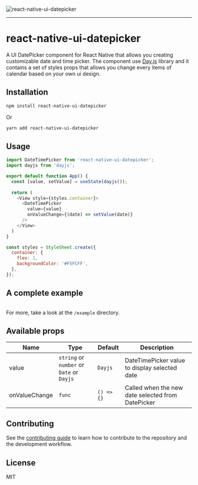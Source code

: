 ![react-native-ui-datepicker](https://user-images.githubusercontent.com/7857656/227187674-93012672-495d-4955-b4d3-46c3d016684e.jpg)

---

# react-native-ui-datepicker

A UI DatePicker component for React Native that allows you creating customizable date and time picker. The component use [Day.js](https://day.js.org/) library and it contains a set of styles props that allows you change every items of calendar based on your own ui design.

## Installation

```sh
npm install react-native-ui-datepicker
```

Or

```sh
yarn add react-native-ui-datepicker
```

## Usage

```js
import DateTimePicker from 'react-native-ui-datepicker';
import dayjs from 'dayjs';

export default function App() {
  const [value, setValue] = useState(dayjs());
  
  return (
    <View style={styles.container}>
      <DateTimePicker
        value={value}
        onValueChange={(date) => setValue(date)}
      />
    </View>
  )
}

const styles = StyleSheet.create({
  container: {
    flex: 1,
    backgroundColor: '#F5FCFF',
  },
});
```

## A complete example

```js
```

For more, take a look at the `/example` directory.

## Available props

| Name                     | Type                                      | Default        | Description                                                |
| ------------------------ | ----------------------------------------- | -------------- | ---------------------------------------------------------- |
| value                    | `string` or `number` or `Date` or `Dayjs` | `Dayjs`        | DateTimePicker value to display selected date              |
| onValueChange            | `func`                                    | `() => {}`     | Called when the new date selected from DatePicker          |


## Contributing

See the [contributing guide](CONTRIBUTING.md) to learn how to contribute to the repository and the development workflow.

## License

MIT
